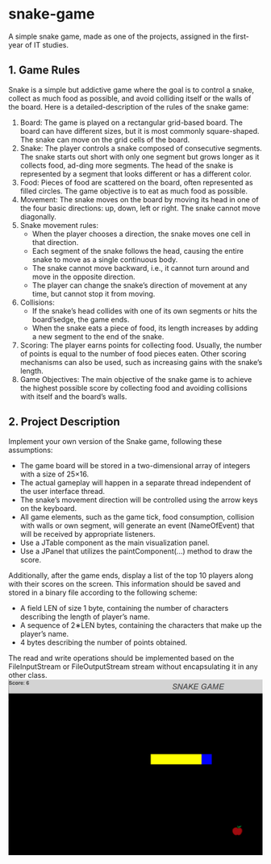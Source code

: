 # snake-game

A simple snake game, made as one of the projects, assigned in the first-year of IT studies.
## 1.  Game Rules

Snake is a simple but addictive game where the goal is to control a snake, collect as much food as possible, and avoid colliding itself or the walls of the board. Here is a detailed-description of the rules of the snake game:
1. Board: The game is played on a rectangular grid-based board. The board can have different sizes, but it is most commonly square-shaped. The snake can move on the grid cells of the board.
2. Snake: The player controls a snake composed of consecutive segments. The snake starts out short with only one segment but grows longer as it collects food, ad-ding more segments. The head of the snake is represented by a segment that looks different or has a different color.
3. Food: Pieces of food are scattered on the board, often represented as filled circles. The game objective is to eat as much food as possible.
4. Movement: The snake moves on the board by moving its head in one of the four basic directions: up, down, left or right. The snake cannot move diagonally.
5. Snake movement rules:
   * When the player chooses a direction, the snake moves one cell in that direction.
   * Each segment of the snake follows the head, causing the entire snake to move as a single continuous body.
   * The snake cannot move backward, i.e., it cannot turn around and move in the opposite direction.
   * The player can change the snake’s direction of movement at any time, but cannot stop it from moving.
6. Collisions:
   * If the snake’s head collides with one of its own segments or hits the board’sedge, the game ends.
   * When the snake eats a piece of food, its length increases by adding a new segment to the end of the snake.
7. Scoring: The player earns points for collecting food. Usually, the number of points is equal to the number of food pieces eaten. Other scoring mechanisms can also be used, such as increasing gains with the snake’s length.
8. Game Objectives: The main objective of the snake game is to achieve the highest possible score by collecting food and avoiding collisions with itself and the board’s walls.

## 2. Project Description

Implement your own version of the Snake game, following these assumptions:
* The game board will be stored in a two-dimensional array of integers with a size of 25×16.
* The actual gameplay will happen in a separate thread independent of the user interface thread.
* The snake’s movement direction will be controlled using the arrow keys on the keyboard.
* All game elements, such as the game tick, food consumption, collision with walls or own segment, will generate an event (NameOfEvent) that will be received by appropriate listeners.
* Use a JTable component as the main visualization panel.
* Use a JPanel that utilizes the paintComponent(...) method to draw the score.

Additionally, after the game ends, display a list of the top 10 players along with their scores on the screen. This information should be saved and stored in a binary file according to the following scheme:
* A field LEN of size 1 byte, containing the number of characters describing the length of player’s name.
* A sequence of 2∗LEN bytes, containing the characters that make up the player’s name.
* 4 bytes describing the number of points obtained.
  
The read and write operations should be implemented based on the FileInputStream or FileOutputStream stream without encapsulating it in any other class.
![img.png](img.png)
